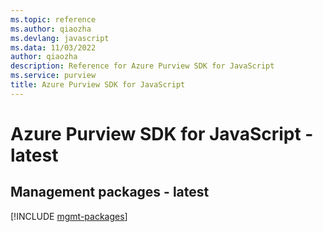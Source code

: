```yaml
---
ms.topic: reference
ms.author: qiaozha
ms.devlang: javascript
ms.data: 11/03/2022
author: qiaozha
description: Reference for Azure Purview SDK for JavaScript
ms.service: purview
title: Azure Purview SDK for JavaScript
---
```

# Azure Purview SDK for JavaScript - latest

## Management packages - latest
[!INCLUDE [mgmt-packages](purview-mgmt-index.md)]
